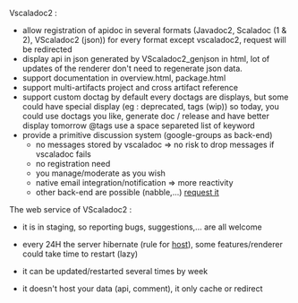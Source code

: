 Vscaladoc2 :

* allow registration of apidoc in several formats (Javadoc2, Scaladoc (1 & 2), VScaladoc2 (json))
  for every format except vscaladoc2, request will be redirected
* display api in json generated by VScaladoc2_genjson in html,
  lot of updates of the renderer don't need to regenerate json data.
* support documentation in overview.html, package.html
* support multi-artifacts project and cross artifact reference
* support custom doctag
  by default every doctags are displays, but some could have special display (eg : deprecated, tags (wip))
  so today, you could use doctags you like, generate doc / release and have better display tomorrow
  @tags use a space separeted list of keyword
* provide a primitive discussion system (google-groups as back-end)
  * no messages stored by vscaladoc => no risk to drop messages if vscaladoc fails 
  * no registration need
  * you manage/moderate as you wish
  * native email integration/notification => more reactivity
  * other back-end are possible (nabble,...) [request it]

The web service of VScaladoc2 :

* it is in staging, so reporting bugs, suggestions,... are all welcome
* every 24H the server hibernate (rule for [host](http://stax.net)), some features/renderer could take time to restart (lazy)
* it can be updated/restarted several times by week
* it doesn't host your data (api, comment), it only cache or redirect

    [request it]: https://vscaladoc.uservoice.com/
    [issueTracker]: http://github.com/davidB/vscaladoc2_www/issues
